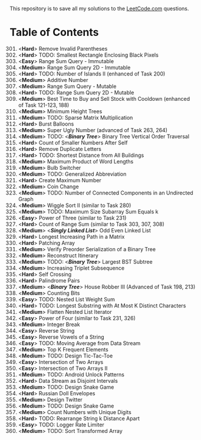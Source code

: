 This repository is to save all my solutions to the [LeetCode.com][LeetCode]
questions.


Table of Contents
=================

301. \<**Hard**>    Remove Invalid Parentheses
302. \<**Hard**>    TODO: Smallest Rectangle Enclosing Black Pixels
303. \<**Easy**>    Range Sum Query - Immutable
304. \<**Medium**>  Range Sum Query 2D - Immutable
305. \<**Hard**>    TODO: Number of Islands II (enhanced of Task 200)
306. \<**Medium**>  Additive Number
307. \<**Medium**>  Range Sum Query - Mutable
308. \<**Hard**>    TODO: Range Sum Query 2D - Mutable
309. \<**Medium**>  Best Time to Buy and Sell Stock with Cooldown (enhanced of Task 121-123, 188)
310. \<**Medium**>  Minimum Height Trees
311. \<**Medium**>  TODO: Sparse Matrix Multiplication
312. \<**Hard**>    Burst Balloons
313. \<**Medium**>  Super Ugly Number (advanced of Task 263, 264)
314. \<**Medium**>  TODO: \<***Binary Tree***> Binary Tree Vertical Order Traversal
315. \<**Hard**>    Count of Smaller Numbers After Self
316. \<**Hard**>    Remove Duplicate Letters
317. \<**Hard**>    TODO: Shortest Distance from All Buildings
318. \<**Medium**>  Maximum Product of Word Lengths
319. \<**Medium**>  Bulb Switcher
320. \<**Medium**>  TODO: Generalized Abbreviation
321. \<**Hard**>    Create Maximum Number
322. \<**Medium**>  Coin Change
323. \<**Medium**>  TODO: Number of Connected Components in an Undirected Graph
324. \<**Medium**>  Wiggle Sort II (similar to Task 280)
325. \<**Medium**>  TODO: Maximum Size Subarray Sum Equals k
326. \<**Easy**>    Power of Three (similar to Task 231)
327. \<**Hard**>    Count of Range Sum (similar to Task 303, 307, 308)
328. \<**Medium**>  \<***Singly Linked List***> Odd Even Linked List
329. \<**Hard**>    Longest Increasing Path in a Matrix
330. \<**Hard**>    Patching Array
331. \<**Medium**>  Verify Preorder Serialization of a Binary Tree
332. \<**Medium**>  Reconstruct Itinerary
333. \<**Medium**>  TODO: \<***Binary Tree***> Largest BST Subtree
334. \<**Medium**>  Increasing Triplet Subsequence
335. \<**Hard**>    Self Crossing
336. \<**Hard**>    Palindrome Pairs
337. \<**Medium**>  \<***Binary Tree***> House Robber III (Advanced of Task 198, 213)
338. \<**Medium**>  Counting Bits
339. \<**Easy**>    TODO: Nested List Weight Sum
340. \<**Hard**>    TODO: Longest Substring with At Most K Distinct Characters
341. \<**Medium**>  Flatten Nested List Iterator
342. \<**Easy**>    Power of Four (similar to Task 231, 326)
343. \<**Medium**>  Integer Break
344. \<**Easy**>    Reverse String
345. \<**Easy**>    Reverse Vowels of a String
346. \<**Easy**>    TODO: Moving Average from Data Stream
347. \<**Medium**>  Top K Frequent Elements
348. \<**Medium**>  TODO: Design Tic-Tac-Toe
349. \<**Easy**>    Intersection of Two Arrays
350. \<**Easy**>    Intersection of Two Arrays II
351. \<**Medium**>  TODO: Android Unlock Patterns
352. \<**Hard**>    Data Stream as Disjoint Intervals
353. \<**Medium**>  TODO: Design Snake Game
354. \<**Hard**>    Russian Doll Envelopes
355. \<**Medium**>  Design Twitter
356. \<**Medium**>  TODO: Design Snake Game
357. \<**Medium**>  Count Numbers with Unique Digits
358. \<**Hard**>    TODO: Rearrange String k Distance Apart
359. \<**Easy**>    TODO: Logger Rate Limiter
360. \<**Medium**>  TODO: Sort Transformed Array


[LeetCode]: https://leetcode.com/problemset/all/
[archive001]: /archives001
[archive002]: /archives002
[archive003]: /archives003
